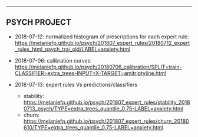 -------------
PSYCH PROJECT
-------------

* 2018-07-12: normalized histogram of prescriptions for each expert rule:
https://melaniefp.github.io/psych/201807_expert_rules/20180712_expert_rules_html_psych_traj_old/LABEL=anxiety.html

* 2018-07-06: calibration curves:
https://melaniefp.github.io/psych/20180706_calibration/SPLIT=train-CLASSIFIER=extra_trees-INPUT=X-TARGET=amitriptyline.html

* 2018-07-13: expert rules Vs predictions/classifiers
    - stability:
        https://melaniefp.github.io/psych/201807_expert_rules/stability_20180713_psych/TYPE=extra_trees_quantile_0.75-LABEL=anxiety.html
    - churn:
        https://melaniefp.github.io/psych/201807_expert_rules/churn_20180610/TYPE=extra_trees_quantile_0.75-LABEL=anxiety.html

